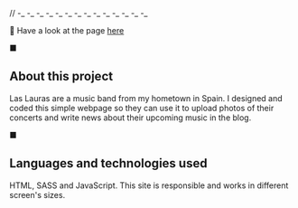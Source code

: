 // -_ -_ -_ -_ -_ -_ -_ -_ -_ -_ -_ -_ -_ -_

🔗 Have a look at the page <a href="https://las-lauras.vercel.app/">here</a>

■ <h2>About this project</h2>
Las Lauras are a music band from my hometown in Spain. 
I designed and coded this simple webpage so they can use it to upload photos of their concerts and write news about their upcoming music in the blog. 


■ <h2>Languages and technologies used</h2>
HTML, SASS and JavaScript.
This site is responsible and works in different screen's sizes.


